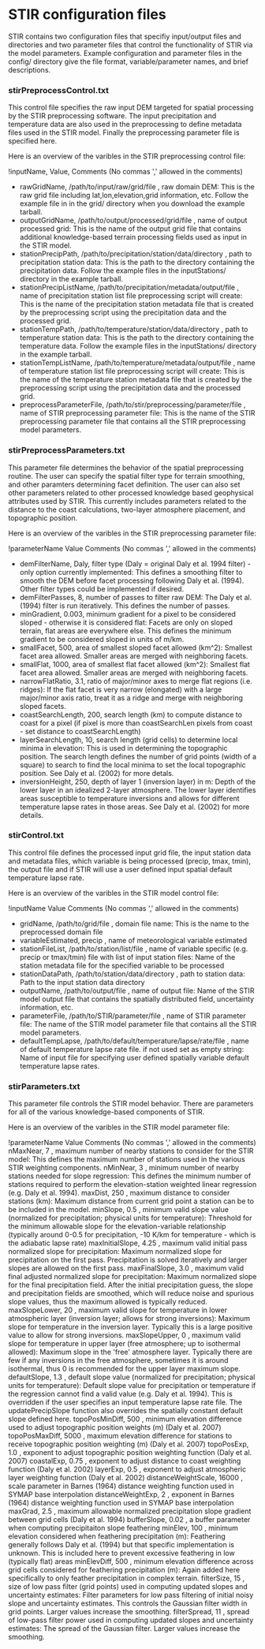 # STIR configuration files

STIR contains two configuration files that specifiy input/output files and directories and two parameter files that control the functionality of STIR via the model parameters. Example configuration and parameter files in the config/ directory give the file format, variable/parameter names, and brief descriptions.

### stirPreprocessControl.txt

This control file specifies the raw input DEM targeted for spatial processing by the STIR preprocessing software.  The input precipitation and temperature data are also used in the preprocessing to define metadata files used in the STIR model.  Finally the preprocessing parameter file is specified here.

Here is an overview of the varibles in the STIR preprocessing control file:

!inputName,      Value,           Comments (No commas ',' allowed in the comments)
* rawGridName,             /path/to/input/raw/grid/file                  , raw domain DEM: This is the raw grid file including lat,lon,elevation,grid information, etc.  Follow the example file in in the grid/ directory when you download the example tarball.
* outputGridName,          /path/to/output/processed/grid/file           , name of output processed grid:  This is the name of the output grid file that contains additional knowledge-based terrain processing fields used as input in the STIR model.
* stationPrecipPath,       /path/to/precipitation/station/data/directory , path to precipitation station data:   This is the path to the directory containing the precipitation data.  Follow the example files in the inputStations/ directory in the example tarball.
* stationPrecipListName,   /path/to/precipitation/metadata/output/file   , name of precipitation station list file preprocessing script will create: This is the name of the precipitation station metadata file that is created by the preprocessing script using the precipitation data and the processed grid.
* stationTempPath,         /path/to/temperature/station/data/directory   , path to temperature station data:  This is the path to the directory containing the temperature data.  Follow the example files in the inputStations/ directory in the example tarball.
* stationTempListName,     /path/to/temperature/metadata/output/file     , name of temperature station list file preprocessing script will create: This is the name of the temperature station metadata file that is created by the preprocessing script using the precipitation data and the processed grid.
* preprocessParameterFile, /path/to/stir/preprocessing/parameter/file    , name of STIR preprocessing parameter file:  This is the name of the STIR preprocessing parameter file that contains all the STIR preprocessing model parameters.

### stirPreprocessParameters.txt

This parameter file determines the behavior of the spatial preprocessing routine.  The user can specify the spatial filter type for terrain smoothing, and other paramters determining facet definition. The user can also set other parameters related to other processed knowledge based geophysical attributes used by STIR.  This currently includes parameters related to the distance to the coast calculations, two-layer atmosphere placement, and topographic position.

Here is an overview of the varibles in the STIR preprocessing parameter file:

!parameterName        Value            Comments (No commas ',' allowed in the comments)
* demFilterName,        Daly,           filter type (Daly = original Daly et al. 1994 filter) - only option currently implemented:  This defines a smoothing filter to smooth the DEM before facet processing following Daly et al. (1994). Other filter types could be implemented if desired.
* demFilterPasses,      8,              number of passes to filter raw DEM:  The Daly et al. (1994) filter is run iteratively.  This defines the number of passes.
* minGradient,          0.003,          minimum gradient for a pixel to be considered sloped - otherwise it is considered flat:  Facets are only on sloped terrain, flat areas are everywhere else.  This defines the minimum gradient to be considered sloped in units of m/km.
* smallFacet,           500,            area of smallest sloped facet allowed (km^2): Smallest facet area allowed.  Smaller areas are merged with neighboring facets.
* smallFlat,            1000,           area of smallest flat facet allowed (km^2):  Smallest flat facet area allowed.  Smaller areas are merged with neighboring facets.
* narrowFlatRatio,      3.1,            ratio of major/minor axes to merge flat regions (i.e. ridges):  If the flat facet is very narrow (elongated) with a large major/minor axis ratio, treat it as a ridge and merge with neighboring sloped facets.
* coastSearchLength,    200,            search length (km) to compute distance to coast for a pixel (if pixel is more than coastSearchLen pixels from coast - set distance to coastSearchLength)
* layerSearchLength,    10,             search length (grid cells) to determine local minima in elevation:  This is used in determining the topographic position.  The search length defines the number of grid points (width of a square) to search to find the local minima to set the local topographic position.  See Daly et al. (2002) for more detals.
* inversionHeight,      250,            depth of layer 1 (inversion layer) in m:  Depth of the lower layer in an idealized 2-layer atmosphere.  The lower layer identifies areas susceptible to temperature inversions and allows for different temperature lapse rates in those areas. See Daly et al. (2002) for more details.

### stirControl.txt

This control file defines the processed input grid file, the input station data and metadata files, which variable is being processed (precip, tmax, tmin), the output file and if STIR will use a user defined input spatial default temperature lapse rate.

Here is an overview of the varibles in the STIR model control file:

!inputName      Value           Comments (No commas ',' allowed in the comments)

* gridName,          /path/to/grid/file                           , domain file name:  This is the name to the preprocessed domain file
* variableEstimated, precip                                       , name of meteorological variable estimated
* stationFileList,   /path/to/station/list/file                   , name of variable specific (e.g. precip or tmax/tmin)  file with list of input station files:  Name of the station metadata file for the specified variable to be processed
* stationDataPath,   /path/to/station/data/directory              , path to station data:  Path to the input station data directory
* outputName,        /path/to/output/file                         , name of output file:  Name of the STIR model output file that contains the spatially distributed field, uncertainty information, etc.  
* parameterFile,     /path/to/STIR/parameter/file                 , name of STIR parameter file: The name of the STIR model parameter file that contains all the STIR model parameters.
* defaultTempLapse,  /path/to/default/temperature/lapse/rate/file , name of default temperature lapse rate file. if not used set as empty string:  Name of input file for specifying user defined spatially variable default temperature lapse rates.

### stirParameters.txt

This parameter file controls the STIR model behavior.  There are parameters for all of the various knowledge-based components of STIR.

Here is an overview of the varibles in the STIR model parameter file:

!parameterName        Value            Comments (No commas ',' allowed in the comments)
nMaxNear,               7     ,       maximum number of nearby stations to consider for the STIR model:  This defines the maximum number of stations used in the various STIR weighting components.
nMinNear,               3     ,       minimum number of nearby stations needed for slope regression:  This defines the minimum number of stations required to perform the elevation-station weighted linear regression (e.g. Daly et al. 1994).
maxDist,                250   ,       maximum distance to consider stations (km):  Maximum distance from current grid point a station can be to be included in the model.
minSlope,              0.5    ,       minimum valid slope value (normalized for precipitation; physical units for temperature): Threshold for the minimum allowable slope for the elevation-variable relationship (typically around 0-0.5 for precipitation, -10 K/km for temperature - which is the adiabatic lapse rate) 
maxInitialSlope,        4.25  ,       maximum valid initial pass normalized slope for precipitation: Maximum normalized slope for precipitation on the first pass.  Precipitation is solved iteratively and larger slopes are allowed on the first pass.
maxFinalSlope,          3.0   ,       maximum valid final adjusted normalized slope for precipitation:  Maximum normalized slope for the final precipitation field.  After the initial precipitation guess, the slope and precipitation fields are smoothed, which will reduce noise and spurious slope values, thus the maximum allowed is typically reduced.
maxSlopeLower,          20    ,       maximum valid slope for temperature in lower atmospheric layer (inversion layer; allows for strong inversions):  Maximum slope for temperature in the inversion layer.  Typically this is a large positive value to allow for strong inversions.
maxSlopeUpper,          0     ,       maximum valid slope for temperature in upper layer (free atmosphere; up to isothermal allowed):  Maximum slope in the 'free' atmosphere layer.  Typically there are few if any inversions in the free atmosphere, sometimes it is around isothermal, thus 0 is recommended for the upper layer maximum slope.
defaultSlope,           1.3   ,       default slope value (normalized for precipitation; physical units for temperature): Default slope value for precipitation or temperature if the regression cannot find a valid value (e.g. Daly et al. 1994).  This is overridden if the user specifies an input temperature lapse rate file.  The updatePrecipSlope function also overrides the spatially constant default slope defined here.
topoPosMinDiff,         500   ,       minimum elevation difference used to adjust topographic position weights (m) (Daly et al. 2007)
topoPosMaxDiff,         5000  ,       maximum elevation difference for stations to receive topographic position weighting (m) (Daly et al. 2007)
topoPosExp,             1.0   ,       exponent to adjust topographic position weighting function (Daly et al. 2007)
coastalExp,             0.75  ,       exponent to adjust distance to coast weighting function (Daly et al. 2002)
layerExp,               0.5   ,       exponent to adjust atmospheric layer weighting function (Daly et al. 2002)
distanceWeightScale,    16000 ,       scale parameter in Barnes (1964) distance weighting function used in SYMAP base interpolation
distanceWeightExp,      2     ,       exponent in Barnes (1964) distance weighting function used in SYMAP base interpolation
maxGrad,                2.5   ,       maximum allowable normalized precipitation slope gradient between grid cells (Daly et al. 1994)
bufferSlope,            0.02  ,       a buffer parameter when computing precipitaiton slope feathering
minElev,                100   ,       minimum elevation considered when feathering precipitation (m): Feathering generally follows Daly et al. (1994) but that specific implementation is unknown.  This is included here to prevent excessive feathering in low (typically flat) areas
minElevDiff,            500   ,       minimum elevation difference across grid cells considered for feathering precipitation (m): Again added here specifically to only feather precipitation in complex terrain.
filterSize,             15    ,       size of low pass filter (grid points) used in computing updated slopes and uncertainty estimates: Filter parameters for low pass filtering of initial noisy slope and uncertainty estimates.  This controls the Gaussian filter width in grid points.  Larger values increase the smoothing.
filterSpread,           11    ,       spread of low-pass filter power used in computing updated slopes and uncertainty estimates: The spread of the Gaussian filter.  Larger values increase the smoothing.




